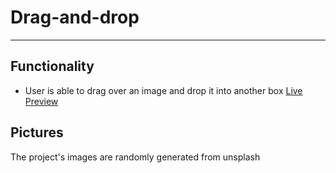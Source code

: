 # Drag-and-drop
---
## Functionality
* User is able to drag over an image and drop it into another box
[Live Preview](https://sadiquex.github.io/Drag-and-drop/)

## Pictures
The project's images are randomly generated from unsplash

